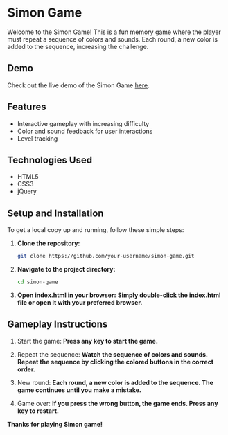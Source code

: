 # Simon Game

Welcome to the Simon Game! This is a fun memory game where the player must repeat a sequence of colors and sounds. Each round, a new color is added to the sequence, increasing the challenge.

## Demo
Check out the live demo of the Simon Game [here](https://your-demo-link.com).

## Features
- Interactive gameplay with increasing difficulty
- Color and sound feedback for user interactions
- Level tracking

## Technologies Used

- HTML5
- CSS3
- jQuery

## Setup and Installation

To get a local copy up and running, follow these simple steps:

1. **Clone the repository:**

   ```bash
   git clone https://github.com/your-username/simon-game.git
   ```
2. **Navigate to the project directory:**
   ```bash
   cd simon-game
   ```
3. **Open index.html in your browser:**
   **Simply double-click the index.html file or open it with your preferred browser.**



## Gameplay Instructions

1. Start the game:
   **Press any key to start the game.**

2. Repeat the sequence:
   **Watch the sequence of colors and sounds. Repeat the sequence by clicking the colored buttons in the correct order.**

3. New round:
   **Each round, a new color is added to the sequence. The game continues until you make a mistake.**

4. Game over:
   **If you press the wrong button, the game ends. Press any key to restart.**


**Thanks for playing Simon game!**
